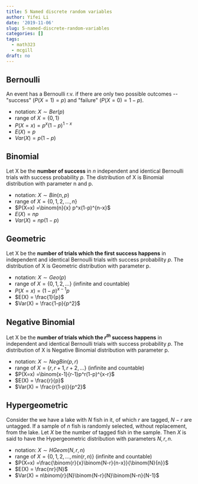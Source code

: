 ```yaml
---
title: 5 Named discrete random variables
author: Yifei Li
date: '2019-11-06'
slug: 5-named-discrete-random-variables
categories: []
tags:
  - math323
  - mcgill
draft: no
---
```



## Bernoulli 
An event has a Bernoulli r.v. if there are only two possible outcomes -- "success" ($P(X=1) = p$) and "failure" ($P(X=0) = 1-p$).

* notation: $X \sim Ber(p)$
* range of $X = \{0,1\}$
* $P(X=x) = p^x(1-p)^{1-x}$
* $E(X) = p$
* $Var(X) = p(1-p)$

## Binomial
Let X be the **number of success** in $n$ independent and identical Bernoulli trials with success probability $p$. The distribution of X is Binomial distribution with parameter n and p.

* notation: $X \sim Bin(n,p)$
* range of $X = \{0,1,2,...,n\}$
* $P(X=x) =\binom{n}{x} p^x(1-p)^{n-x}$
* $E(X) = np$
* $Var(X) = np(1-p)$


## Geometric
Let X be the **number of trials which the first success happens** in independent and identical Bernoulli trials with success probability $p$. The distribution of X is Geometric distribution with parameter p.

* notation: $X \sim Geo(p)$
* range of $X = \{0,1,2,...\}$ (infinite and countable)
* $P(X=x) =(1-p)^{x-1}p$
* $E(X) = \frac{1}{p}$
* $Var(X) = \frac{1-p}{p^2}$

## Negative Binomial
Let X be the **number of trials which the $r^{th}$ success happens** in independent and identical Bernoulli trials with success probability $p$. The distribution of X is Negative Binomial distribution with parameter p.

* notation: $X \sim NegBin(p,r)$
* range of $X = \{r,r+1,r+2,...\}$ (infinite and countable)
* $P(X=x) =\binom{x-1}{r-1}p^r(1-p)^{x-r}$
* $E(X) = \frac{r}{p}$
* $Var(X) = \frac{r(1-p)}{p^2}$

## Hypergeometric
Consider the we have a lake with $N$ fish in it, of which $r$ are tagged, $N-r$ are untagged. If a sample of $n$ fish is randomly selected, without replacement, from the lake.  Let $X$ be the number of tagged fish in the sample. Then $X$ is said to have the Hypergeometric distribution with parameters $N,r,n$.

* notation: $X \sim HGeom(N,r,n)$
* range of $X = \{0,1,2,...,min(r,n)\}$ (infinite and countable)
* $P(X=x) =\frac{\binom{r}{x}\binom{N-r}{n-x}}{\binom{N}{n}}$
* $E(X) = \frac{nr}{N}$
* $Var(X) = n\binom{r}{N}\binom{N-r}{N}\binom{N-n}{N-1}$
